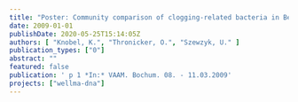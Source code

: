```yaml
---
title: "Poster: Community comparison of clogging-related bacteria in Berlin water wells"
date: 2009-01-01
publishDate: 2020-05-25T15:14:05Z
authors: [ "Knobel, K.", "Thronicker, O.", "Szewzyk, U." ]
publication_types: ["0"]
abstract: ""
featured: false
publication: ' p 1 *In:* VAAM. Bochum. 08. - 11.03.2009'
projects: ["wellma-dna"]
---
```


